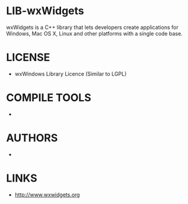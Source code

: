 LIB-wxWidgets
=============

wxWidgets is a C++ library that lets developers create applications for Windows, Mac OS X, Linux and other platforms with a single code base.


LICENSE
===============
* wxWindows Library Licence (Similar to LGPL)

COMPILE TOOLS
===============
* 

AUTHORS
===============
* 

LINKS
===============
* http://www.wxwidgets.org

